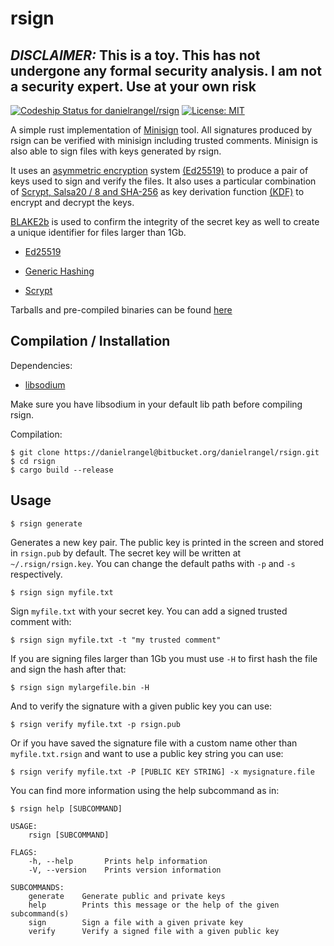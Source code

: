 # rsign #

## ***DISCLAIMER:*** This is a toy. This has not undergone any formal security analysis. I am not a security expert. Use at your own risk ##

[ ![Codeship Status for danielrangel/rsign](https://app.codeship.com/projects/60b28d80-7645-0135-4402-1639b58199d0/status?branch=master)](https://app.codeship.com/projects/244452)
[![License: MIT](https://img.shields.io/badge/License-MIT-yellow.svg)](https://opensource.org/licenses/MIT)

A simple rust implementation of [Minisign](https://jedisct1.github.io/minisign/) tool. All signatures produced by rsign can be verified with minisign including trusted comments. Minisign is also able to sign files with keys generated by rsign.

It uses an [asymmetric encryption](https://en.wikipedia.org/wiki/Public-key_cryptography) system [(Ed25519)](https://ed25519.cr.yp.to/) to produce a pair of keys used to sign and verify the files. It also uses a particular combination of [Scrypt, Salsa20 / 8 and SHA-256](https://dnaq.github.io/sodiumoxide/sodiumoxide/crypto/pwhash/scryptsalsa208sha256/index.html) as key derivation function [(KDF)](https://en.wikipedia.org/wiki/Key_derivation_function) to encrypt and decrypt the keys. 

[BLAKE2b](https://blake2.net/) is used to confirm the integrity of the secret key as well to create a unique identifier for files larger than 1Gb.

* [Ed25519](https://download.libsodium.org/doc/public-key_cryptography/public-key_signatures.html)

* [Generic Hashing](https://download.libsodium.org/doc/hashing/generic_hashing.html)

* [Scrypt](https://download.libsodium.org/doc/password_hashing/)

Tarballs and pre-compiled binaries can be found [here](https://bitbucket.org/danielrangel/rsign/downloads/)

Compilation / Installation
--------------------------

Dependencies:
* [libsodium](http://doc.libsodium.org/)

Make sure you have libsodium in your default lib path before compiling rsign.

Compilation:

    $ git clone https://danielrangel@bitbucket.org/danielrangel/rsign.git
    $ cd rsign
    $ cargo build --release


Usage
----------------

    $ rsign generate

Generates a new key pair. The public key is printed in the screen and stored in `rsign.pub` by default. The secret key will be written at `~/.rsign/rsign.key`. You can change the default paths with `-p` and `-s` respectively. 

    $ rsign sign myfile.txt

Sign `myfile.txt` with your secret key. You can add a signed trusted comment with:

    $ rsign sign myfile.txt -t "my trusted comment"

If you are signing files larger than 1Gb you must use `-H` to first hash the file and sign the hash after that:

    $ rsign sign mylargefile.bin -H

And to verify the signature with a given public key you can use:

    $ rsign verify myfile.txt -p rsign.pub

Or if you have saved the signature file with a custom name other than `myfile.txt.rsign` and want to use a public key string you can use:

    $ rsign verify myfile.txt -P [PUBLIC KEY STRING] -x mysignature.file    

You can find more information using the help subcommand as in:

    $ rsign help [SUBCOMMAND]

    USAGE:
        rsign [SUBCOMMAND]
    
    FLAGS:
        -h, --help       Prints help information
        -V, --version    Prints version information
    
    SUBCOMMANDS:
        generate    Generate public and private keys
        help        Prints this message or the help of the given subcommand(s)
        sign        Sign a file with a given private key
        verify      Verify a signed file with a given public key